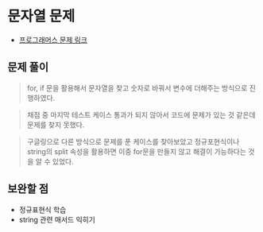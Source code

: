 # 문자열 문제

- [프로그래머스 문제 링크](https://programmers.co.kr/learn/courses/30/lessons/81301)

## 문제 풀이
> for, if 문을 활용해서 문자열을 찾고 숫자로 바꿔서 변수에 더해주는 방식으로 진행하였다.   

> 채점 중 마지막 테스트 케이스 통과가 되지 않아서 코드에 문제가 있는 것 같은데 문제를 찾지 못했다.

> 구글링으로 다른 방식으로 문제를 푼 케이스를 찾아보았고 정규포현식이나 string의 split 속성을 활용하면 이중 for문을 만들지 않고 해결이 가능하다는 것을 알 수 있었다.   


## 보완할 점
- 정규표현식 학습   
- string 관련 매서드 익히기